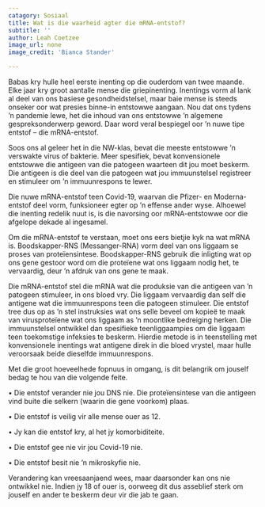 ```yaml
---
catagory: Sosiaal
title: Wat is die waarheid agter die mRNA-entstof?
subtitle: ''
author: Leah Coetzee
image_url: none
image_credit: 'Bianca Stander'

---
```

Babas kry hulle heel eerste inenting op die ouderdom van twee maande. 
Elke jaar kry groot aantalle mense die griepinenting. Inentings vorm al lank al deel van ons basiese gesondheidstelsel, maar baie mense is steeds onseker oor wat presies binne-in entstowwe aangaan. Nou dat ons tydens ’n pandemie lewe, het die inhoud van ons entstowwe ’n algemene gespreksonderwerp geword. Daar word veral bespiegel oor ’n nuwe tipe entstof – die mRNA-entstof. 

Soos ons al geleer het in die NW-klas, bevat die meeste entstowwe ’n verswakte virus of bakterie. Meer spesifiek, bevat konvensionele entstowwe die antigeen van die patogeen waarteen dit jou moet beskerm. Die antigeen is die deel van die patogeen wat jou immuunstelsel registreer en stimuleer om ’n immuunrespons te lewer. 

Die nuwe mRNA-entstof teen Covid-19, waarvan die Pfizer- en Moderna-entstof deel vorm, funksioneer egter op ’n effense ander wyse. Alhoewel die inenting redelik nuut is, is die navorsing oor mRNA-entstowwe oor die afgelope dekade al ingesamel.

Om die mRNA-entstof te verstaan, moet ons eers bietjie kyk na wat mRNA is. Boodskapper-RNS (Messanger-RNA) vorm deel van ons liggaam se proses van proteïensintese. Boodskapper-RNS gebruik die inligting wat op ons gene gestoor word om die proteïene wat ons liggaam nodig het, te vervaardig, deur ’n afdruk van ons gene te maak. 

Die mRNA-entstof stel die mRNA wat die produksie van die antigeen van ’n patogeen stimuleer, in ons bloed vry. Die liggaam vervaardig dan self die antigene wat die immuunrespons teen die patogeen stimuleer. Die entstof tree dus op as ’n stel instruksies wat ons selle beveel om kopieë te maak van virusproteïene wat ons liggaam as ’n moontlike bedreiging herken. Die immuunstelsel ontwikkel dan spesifieke teenliggaampies om die liggaam teen toekomstige infeksies te beskerm. Hierdie metode is in teenstelling met konvensionele inentings wat antigene direk in die bloed vrystel, maar hulle veroorsaak beide dieselfde immuunrespons.

Met die groot hoeveelhede fopnuus in omgang, is dit belangrik om jouself bedag te hou van die volgende feite.

•	Die entstof verander nie jou DNS nie. Die proteïensintese van die antigeen vind buite die selkern (waarin die gene voorkom) plaas.

•	Die entstof is veilig vir alle mense ouer as 12.

•	Jy kan die entstof kry, al het jy komorbiditeite.

•	Die entstof gee nie vir jou Covid-19 nie.

•	Die entstof besit nie ’n mikroskyfie nie.

Verandering kan vreesaanjaend wees, maar daarsonder kan ons nie ontwikkel nie. Indien jy 18 of ouer is, oorweeg dit dus asseblief sterk om jouself en ander te beskerm deur vir die jab te gaan.

